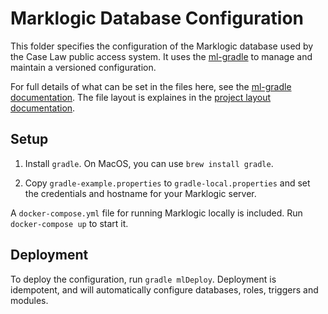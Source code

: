 # Marklogic Database Configuration

This folder specifies the configuration of the Marklogic database used by the
Case Law public access system. It uses the [ml-gradle](https://github.com/marklogic/ml-gradle)
to manage and maintain a versioned configuration.

For full details of what can be set in the files here, see the
[ml-gradle documentation](https://github.com/marklogic-community/ml-gradle/wiki).
The file layout is explaines in the [project layout documentation](https://github.com/marklogic-community/ml-gradle/wiki/Project-layout).

## Setup

1. Install `gradle`. On MacOS, you can use `brew install gradle`.

2. Copy `gradle-example.properties` to `gradle-local.properties` and set the credentials
and hostname for your Marklogic server.

A `docker-compose.yml` file for running Marklogic locally is included. Run `docker-compose up` to start it.

## Deployment

To deploy the configuration, run `gradle mlDeploy`. Deployment is idempotent, and will automatically configure databases, roles, triggers and modules.
